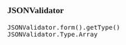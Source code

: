 <span  style="font-family: Simsun,serif; font-size: 17px; ">

### JSONValidator

~~~
JSONValidator.form().getType()
JSONValidator.Type.Array
~~~

</span>